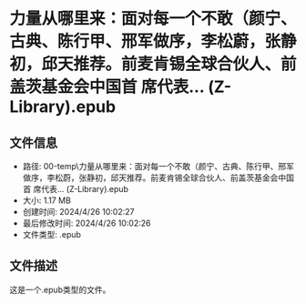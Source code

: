 ﻿# 力量从哪里来：面对每一个不敢（颜宁、古典、陈行甲、邢军做序，李松蔚，张静初，邱天推荐。前麦肯锡全球合伙人、前盖茨基金会中国首 席代表... (Z-Library).epub

## 文件信息
- 路径: 00-temp\力量从哪里来：面对每一个不敢（颜宁、古典、陈行甲、邢军做序，李松蔚，张静初，邱天推荐。前麦肯锡全球合伙人、前盖茨基金会中国首 席代表... (Z-Library).epub
- 大小: 1.17 MB
- 创建时间: 2024/4/26 10:02:27
- 最后修改时间: 2024/4/26 10:02:26
- 文件类型: .epub

## 文件描述
这是一个.epub类型的文件。

